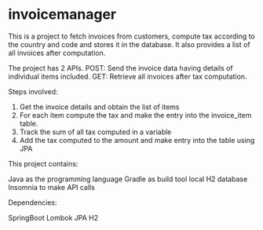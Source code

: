 # invoicemanager


This is a project to fetch invoices from customers, compute tax according to the country and code and stores it in the database. It also provides a list of all invoices after computation.


The project has 2 APIs.
POST: Send the invoice data having details of individual items included.
GET: Retrieve all invoices after tax computation.

Steps involved:
1. Get the invoice details and obtain the list of items
2. For each item compute the tax and make the entry into the invoice_item table.
3. Track the sum of all tax computed in a variable 
4. Add the tax computed to the amount and make entry into the table using JPA


This project contains:

Java as the programming language
Gradle as build tool
local H2 database 
Insomnia to make API calls

Dependencies:

SpringBoot
Lombok
JPA
H2

